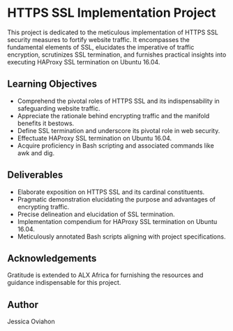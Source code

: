 # HTTPS SSL Implementation Project

This project is dedicated to the meticulous implementation of HTTPS SSL security measures to fortify website traffic. It encompasses the fundamental elements of SSL, elucidates the imperative of traffic encryption, scrutinizes SSL termination, and furnishes practical insights into executing HAProxy SSL termination on Ubuntu 16.04.

## Learning Objectives

- Comprehend the pivotal roles of HTTPS SSL and its indispensability in safeguarding website traffic.
- Appreciate the rationale behind encrypting traffic and the manifold benefits it bestows.
- Define SSL termination and underscore its pivotal role in web security.
- Effectuate HAProxy SSL termination on Ubuntu 16.04.
- Acquire proficiency in Bash scripting and associated commands like awk and dig.

## Deliverables

- Elaborate exposition on HTTPS SSL and its cardinal constituents.
- Pragmatic demonstration elucidating the purpose and advantages of encrypting traffic.
- Precise delineation and elucidation of SSL termination.
- Implementation compendium for HAProxy SSL termination on Ubuntu 16.04.
- Meticulously annotated Bash scripts aligning with project specifications.

## Acknowledgements

Gratitude is extended to ALX Africa for furnishing the resources and guidance indispensable for this project.

## Author

Jessica Oviahon
